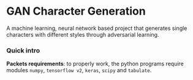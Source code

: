 # GAN Character Generation
A machine learning, neural network based project that generates single characters with different styles
through adversarial learning.

### Quick intro
**Packets requirements**: to properly work, the python programs require modules `numpy`,
`tensorflow v2`, `keras`, `scipy` and `tabulate`.
